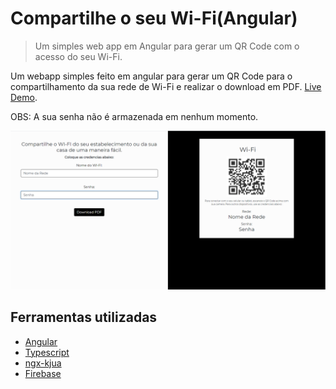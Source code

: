# Compartilhe o seu Wi-Fi(Angular)
> Um simples web app em Angular para gerar um QR Code com o acesso do seu Wi-Fi.

Um webapp simples feito em angular para gerar um QR Code para o compartilhamento da sua rede de Wi-Fi e realizar o download em PDF. [Live Demo](https://wifi-share-fa39f.firebaseapp.com/).

OBS: A sua senha não é armazenada em nenhum momento.


![Preview-Screens](https://github.com/arachnidiskandar/wifi-share/blob/master/Screenshot.png)

## Ferramentas utilizadas

- [Angular](https://angular.io/)
- [Typescript](https://www.typescriptlang.org/)
- [ngx-kjua](https://www.typescriptlang.org/)
- [Firebase](https://firebase.google.com/)
